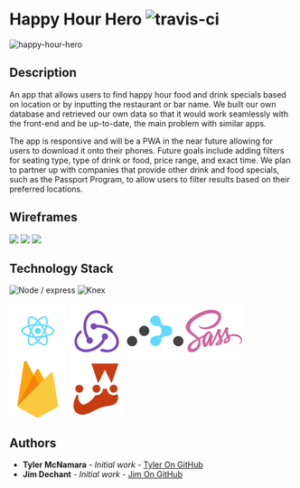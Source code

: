 # Happy Hour Hero ![travis-ci](https://travis-ci.org/Ecksi/happy-hour-hero.svg?branch=master)
![happy-hour-hero](https://user-images.githubusercontent.com/479463/43793897-0d2d1768-9a3a-11e8-9b4f-776084a0ba63.jpg)

## Description

An app that allows users to find happy hour food and drink specials based on location or by inputting the restaurant or bar name. We built our own database and retrieved our own data so that it would work seamlessly with the front-end and be up-to-date, the main problem with similar apps. 

The app is responsive and will be a PWA in the near future allowing for users to download it onto their phones. Future goals include adding filters for seating type, type of drink or food, price range, and exact time. We plan to partner up with companies that provide other drink and food specials, such as the Passport Program, to allow users to filter results based on their preferred locations. 

## Wireframes

<img src="https://i.imgur.com/xYKr4mU.png" width="400px">
<img src="https://i.imgur.com/txDi7f6.png" width="400px">
<img src="https://i.imgur.com/gPxqdDl.png" width="400px">

## Technology Stack

![Node / express](https://i.imgur.com/FB4bk7Y.jpg)
![Knex](https://i.imgur.com/MxOAFTz.png)

![React](https://github.com/Ecksi/first-trip/raw/master/public/assets/react.svg?sanitize=true)
![Router](https://github.com/Ecksi/first-trip/raw/master/public/assets/redux.svg?sanitize=true)
![Redux](https://github.com/Ecksi/first-trip/raw/master/public/assets/router.svg?sanitize=true)
![SASS](https://github.com/Ecksi/first-trip/raw/master/public/assets/sass.svg?sanitize=true)
![Firebase](https://github.com/Ecksi/first-trip/raw/master/public/assets/firebase.svg?sanitize=true)
![Jest](https://github.com/Ecksi/first-trip/raw/master/public/assets/jest.svg?sanitize=true)


## Authors

* **Tyler McNamara** - *Initial work* - [Tyler On GitHub](https://github.com/mcnamara14)
* **Jim Dechant** - *Initial work* - [Jim On GitHub](https://github.com/Ecksi)
